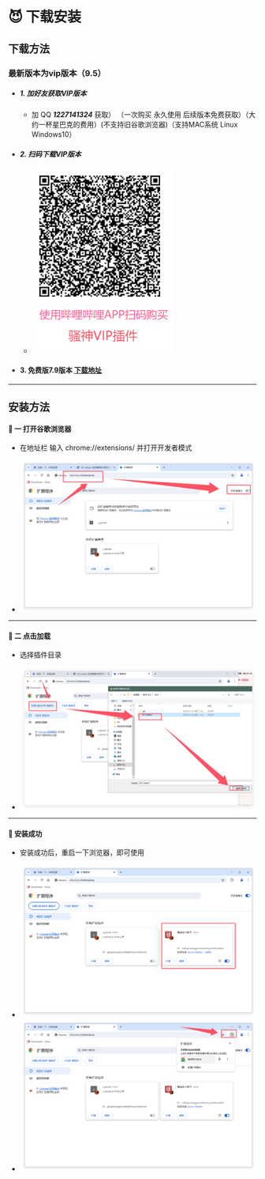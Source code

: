 



#  😈 下载安装

## 下载方法

### 最新版本为vip版本（9.5）



- ##### 1. 加好友获取VIP版本
  - 加 QQ ***1227141324*** 获取） （一次购买 永久使用 后续版本免费获取）（大约一杯星巴克的费用）(不支持旧谷歌浏览器)（支持MAC系统 Linux Windows10）
- ##### 2. 扫码下载VIP版本
  - <img src="./img/骚神插件二维码.png" alt="alt text" >

- #### 3.  免费版7.9版本  <span style="text-decoration: underline;">[下载地址](https://github.com/wxhzhwxhzh/saossion_code_helper_online/releases/download/7.9/DP_helper_7.9.rar/)</span>




---
## 安装方法

####  👻 一 打开谷歌浏览器  
- 在地址栏 输入   chrome://extensions/ 并打开开发者模式
    
     
- <img src="./markdown3/QQ_1732782419231.png" alt="alt text" > 

---
#### 👻 二 点击加载 
-   选择插件目录
    
  
- <img src="./markdown3/QQ_1732782535205.png" alt="alt text" > 

---
#### 👻 安装成功
-   安装成功后，重启一下浏览器，即可使用
    
    
- <img src="./markdown3/QQ_1732782618624.png" alt="alt text" > 
- <img src="./markdown3/QQ_1732782685453.png" alt="alt text" > 
 


